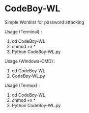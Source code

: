 # CodeBoy-WL
Simple Wordlist for password attacking


Usage (Terminal) :
1. cd CodeBoy-WL
2. chmod +x *
3. Python CodeBoy-WL.py

Usage (Windows-CMD) :
1. cd CodeBoy-WL
2. CodeBoy-WL.py

Usage (Termux) :
1. cd CodeBoy-WL
2. chmod +x *
3. Python CodeBoy-WL.py
